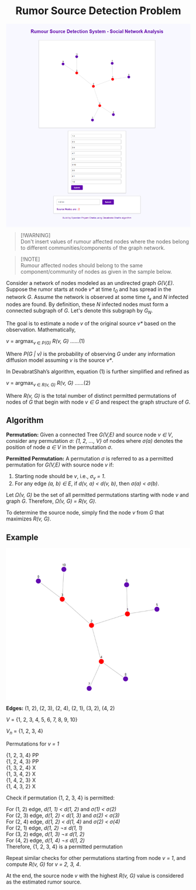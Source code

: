 
<h1 align="center">Rumor Source Detection Problem</h1>
<img src="./img/sample.png" alt="Sample Image" align="center">

> [!WARNING]\
> Don't insert values of rumour affected nodes where the nodes belong to different communities/components of the graph network.

> [!NOTE]\
> Rumour affected nodes should belong to the same component/community of nodes as given in the sample below.

<p>Consider a network of nodes modeled as an undirected graph <i>G(V,E)</i>. Suppose the rumor starts at node <i>v*</i> at time <i>t<sub>0</sub></i> and has spread in the network <i>G</i>. Assume the network is observed at some time <i>t<sub>x</sub></i> and <i>N</i> infected nodes are found. By definition, these <i>N</i> infected nodes must form a connected subgraph of <i>G</i>. Let's denote this subgraph by <i>G<sub>N</sub></i>.
</p>
    
<p>The goal is to estimate a node <i>v</i> of the original source <i>v*</i> based on the observation. Mathematically,</p>

<div class="code">
    <i>v</i> = argmax<sub><i>v</i> ∈ <i>P(G)</i></sub> <i>R(v, G)</i> ......(1)
</div>

<p>Where <i>P(G | v)</i> is the probability of observing <i>G</i> under any information diffusion model assuming <i>v</i> is the source <i>v*</i>.</p>

<p>In DevabratShah’s algorithm, equation (1) is further simplified and refined as</p>

<div class="code">
    <i>v</i> = argmax<sub><i>v</i> ∈ <i>R(v, G)</i></sub> <i>R(v, G)</i> ......(2)
</div>

<p>Where <i>R(v, G)</i> is the total number of distinct permitted permutations of nodes of <i>G</i> that begin with node <i>v ∈ G</i> and respect the graph structure of <i>G</i>.</p>

<div class="section">
    <h2>Algorithm</h2>

<p><strong>Permutation:</strong> Given a connected Tree <i>G(V,E)</i> and source node <i>v ∈ V</i>, consider any permutation <i>σ: {1, 2, ..., V}</i> of nodes where <i>σ(a)</i> denotes the position of node <i>a ∈ V</i> in the permutation <i>σ</i>.</p>

<p><strong>Permitted Permutation:</strong> A permutation <i>σ</i> is referred to as a permitted permutation for <i>G(V,E)</i> with source node <i>v</i> if:</p>

<ol>
    <li>Starting node should be <i>v</i>, i.e., <i>σ<sub>v</sub> = 1</i>.</li>
    <li>For any edge <i>(a, b) ∈ E</i>, if <i>d(v, a) < d(v, b)</i>, then <i>σ(a) < σ(b)</i>.</li>
</ol>

<p>Let <i>Ω(v, G)</i> be the set of all permitted permutations starting with node <i>v</i> and graph <i>G</i>. Therefore, <i>Ω(v, G) = R(v, G)</i>.</p>

<p>To determine the source node, simply find the node <i>v</i> from <i>G</i> that maximizes <i>R(v, G)</i>.</p>
</div>

<div class="section">
    <h2>Example</h2>

<img src="./img/example.png" alt="Example Image" align="center">

<p><strong>Edges:</strong> (1, 2), (2, 3), (2, 4), (2, 1), (3, 2), (4, 2)</p>
<p><i>V</i> = {1, 2, 3, 4, 5, 6, 7, 8, 9, 10}</p>
<p><i>V<sub>n</sub></i> = {1, 2, 3, 4}</p>

<p>Permutations for <i>v = 1</i></p>
{1, 2, 3, 4}   PP<br>
{1, 2, 4, 3}   PP<br>
{1, 3, 2, 4}   X<br>
{1, 3, 4, 2}   X<br>
{1, 4, 2, 3}   X<br>
{1, 4, 3, 2}   X</p>

<p>Check if permutation {1, 2, 3, 4} is permitted:</p>

<div class="code">
    <!-- Example of permitted permutation -->
    For (1, 2) edge, <i>d(1, 1) &lt; d(1, 2)</i> and <i>σ(1) &lt; σ(2)</i><br>
    For (2, 3) edge, <i>d(1, 2) &lt; d(1, 3)</i> and <i>σ(2) &lt; σ(3)</i><br>
    For (2, 4) edge, <i>d(1, 2) &lt; d(1, 4)</i> and <i>σ(2) &lt; σ(4)</i><br>
    For (2, 1) edge, <i>d(1, 2) &not;&le; d(1, 1)</i><br>
    For (3, 2) edge, <i>d(1, 3) &not;&le; d(1, 2)</i><br>
    For (4, 2) edge, <i>d(1, 4) &not;&le; d(1, 2)</i><br>
    Therefore, {1, 2, 3, 4} is a permitted permutation
</div>

<p>Repeat similar checks for other permutations starting from node <i>v = 1</i>, and compute <i>R(v, G)</i> for <i>v = 2, 3, 4</i>.</p>

<p>At the end, the source node <i>v</i> with the highest <i>R(v, G)</i> value is considered as the estimated rumor source.</p>
</div>
